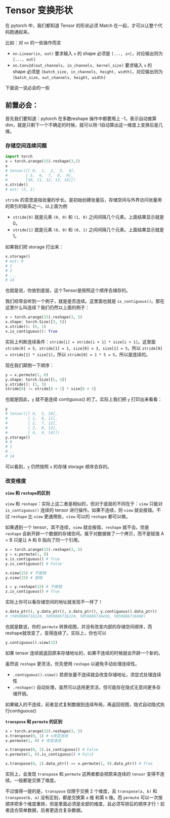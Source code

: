 # Tensor 变换形状

在 pytorch 中，我们都知道 Tensor 的形状必须 Match 在一起，才可以让整个代码跑通起来。

比如：对 `nn` 的一些操作而言

- `nn.Linear(in, out)` 要求输入 `x` 的 shape 必须是 `[..., in]`，对应输出则为 `[..., out]`
- `nn.Conv2d(out_channels, in_channels, kernel_size)` 要求输入 `x` 的 shape 必须是 `[batch_size, in_channels, height, width]`，对应输出则为 `[batch_size, out_channels, height, width]`

下面说一说必会的一些

## 前置必会：

首先我们要知道：pytorch 在多数reshape 操作中都要用上 -1，表示自动推算dim，就是只剩下一个不确定的时候，就可以用-1自动算出这一维度上变换后是几维。

### 存储空间连续问题

```py
import torch
x = torch.arange(15).reshape(3,5)
x
# tensor([[ 0,  1,  2,  3,  4],
#        [ 5,  6,  7,  8,  9],
#        [10, 11, 12, 13, 14]])
x.stride()
# out: (5, 1)
```

`stride` 的意思是指张量的步长。是初始创建张量后，存储空间与外界访问张量用的索引的联系之一。以上面为例

- `stride[0]` 就是元素 `(0, 0)` 和 `(1, 0)` 之间间隔几个元素。上面结果显示就是 0。
- `stride[1]` 就是元素 `(0, 0)` 和 `(0, 1)` 之间间隔几个元素。上面结果显示就是 1。

如果我们把 storage 打出来：

```py
x.storage()
# out: 0
# 1
# 2
# ...
# 14
```

也就是说，你放到底层，这个Tensor是按照这个顺序去储存的。

我们经常会听到一个例子，就是是否连续。这里面也就是 `is_contiguous()`。那在这里什么叫连续？我们仍然以上面的例子：

```py
x = torch.arange(15).reshape(3, 5)
x.shape: torch.Size([3, 5])
x.stride(): (5, 1)
x.is_contiguous(): True
```

实际上判断连续条件：`stride[i] = stride[i + 1] * size[i + 1]`。这里面
`stride[0] = 5, stride[1] = 1, size[0] = 3, size[1] = 5`，所以 `stride[0] = stride[1] * size[1]`，所以 `stride[0] = 1 * 5 = 5`，所以是连续的。

现在我们颠倒一下顺序：

```py
y = x.permute(1, 0)
y.shape: torch.Size([5, 3])
y.stride(): (1, 3)
stride[0] != stride[0 + 1] * size[0 + 1]
```

也就是因此，`y` 就不是连续 contiguous() 的了。实际上我们把 `y` 打印出来看看：

```py
y
# tensor([[ 0,  5, 10],
#         [ 1,  6, 11],
#         [ 2,  7, 12],
#         [ 3,  8, 13],
#         [ 4,  9, 14]])
y.storage()
# 0 
# 1
# ..
# 14
```

可以看到，`y` 仍然按照 `x` 的存储 storage 顺序去存的。

### 改变维度

**`view` 和 `reshape`的区别**

`view` 和 `reshape`：实际上这二者是相似的，但对于底层的不同在于：`view` 只能对 `is_contiguous()` 连续的 tensor 进行操作。如果不连续，则 `view` 就会报错。不过 `reshape` 比 `view` 更通用些，`view` 可以的 `reshape` 都可以做。

如果遇到一个 tensor，其不连续，`view` 就会报错，`reshape` 就不会。但是 `reshape` 会新开辟一个数据的存储空间。属于对数据做了一个拷贝，而不是赋值 A = B 只是让 A 和 B 指向了同一个引用。

```py
x = torch.arange(15).reshape(3, 5)
y = x.permute(1, 0)
x.is_contiguous() # True
y.is_contiguous() # False'

x.view(15) # 不报错
y.view(15) # 报错

z = y.reshape(15) # 不报错
z.is_contiguous() # True
```

实际上你可以看存储空间的地址就发现不一样了！

```py
x.data_ptr(), y.data_ptr(), z.data_ptr(), y.contiguous().data_ptr()
# (5059886716224, 5059886716224, 5059886716416, 5059886716608)
```

也就是数说，你的 `permute` 转换视图，并没有改变内部的存储空间顺序，而reshape就改变了，变得连续了。实际上，你也可以

```py
y.contiguous().view(15)
```

如果 tensor 连续就返回原来存储地址的，如果不连续的时候就会开辟一个新的。

虽然说 `reshape` 更灵活，优先使用 `reshape` 以避免手动处理连续性。

- `.contiguous().view()` 若原张量不连续就会改变存储地址，须显式处理连续性
- `.reshape()` 自动处理，虽然可以适用更灵活，但可能存在隐式无意间更多存储开销。

如果输入的不连续，前者显式复制数据到连续布局，再返回视图，隐式自动隐式执行contiguous()

**`transpose` 和 `permute` 的区别**

```py
x = torch.arange(15).reshape(3, 5)
x.transpose(0, 1) # x改变连续
x.permute(1, 0) # 改变连续

x.transpose(0, 1).is_contiguous() # False
x.permute(1, 0).is_contiguous() # Fals3

x.transpose(0, 1).data_ptr() == x.permute(1, 0).data_ptr() # True
```

实际上，会发现 `transpose` 和 `permute` 这两者都会把原来连续的 `tensor` 变得不连续。一般都是交换了维度。

不过值得一提的是，`transpose` 仅限于交换 2 个维度，且 `transpose(a, b)` 和 `transpose(b, a)` 没有区别，都是交换第 `a` 维 和第 `b` 维。而 `permute` 可以一次按顺序把多个维度重排，但是里面必须是全部的维度，且必须写排后的顺序才行！前者适合简单数据，后者更适合复杂数据。
